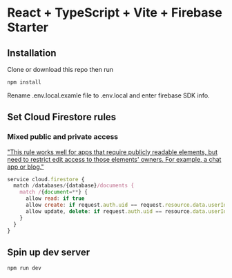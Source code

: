 # React + TypeScript + Vite + Firebase Starter

## Installation

Clone or download this repo then run

```bash
npm install
```

Rename .env.local.examle file to .env.local and enter firebase SDK info.

## Set Cloud Firestore rules

### Mixed public and private access

["This rule works well for apps that require publicly readable elements, but need to restrict edit access to those elements' owners. For example, a chat app or blog."](https://firebase.google.com/docs/rules/basics?authuser=0&hl=en)

```javascript
service cloud.firestore {
  match /databases/{database}/documents {
    match /{document=**} {
      allow read: if true
      allow create: if request.auth.uid == request.resource.data.userId;
      allow update, delete: if request.auth.uid == resource.data.userId;
    }
  }
}
```

## Spin up dev server

```bash
npm run dev
```

